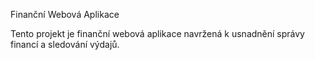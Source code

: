Finanční Webová Aplikace

Tento projekt je finanční webová aplikace navržená k usnadnění správy financí a sledování výdajů.
